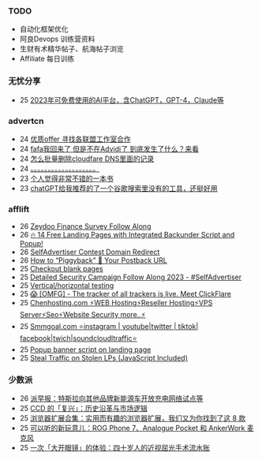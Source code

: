 ### TODO
-  自动化框架优化
-  阿良Devops 训练营资料
-  生财有术精华帖子、航海帖子浏览
-  Affiliate 每日训练

### 无忧分享
<!-- ruyo:START -->
-  25 [2023年可免费使用的AI平台，含ChatGPT，GPT-4，Claude等](https://51.ruyo.net/18350.html)<!-- ruyo:END -->

### advertcn
<!-- advertcn:START -->
-  24 [优质offer 寻找各联盟工作室合作](https://www.advertcn.com/forum.php?mod=viewthread&tid=110068)
-  24 [fafa我回来了 但是不在Advidi了 到底发生了什么？来看](https://www.advertcn.com/forum.php?mod=viewthread&tid=110066)
-  24 [怎么批量删除cloudfare DNS里面的记录](https://www.advertcn.com/forum.php?mod=viewthread&tid=110061)
-  24 [。。。。。。。。。。。。。。。。。。。](https://www.advertcn.com/forum.php?mod=viewthread&tid=110058)
-  23 [个人觉得非常不错的一本书](https://www.advertcn.com/forum.php?mod=viewthread&tid=110054)
-  23 [chatGPT给我推荐的了一个谷歌搜索里没有的工具，还挺好用](https://www.advertcn.com/forum.php?mod=viewthread&tid=110053)<!-- advertcn:END -->

### afflift
<!-- afflift:START -->
-  26 [Zeydoo Finance Survey Follow Along](https://afflift.com/f/threads/zeydoo-finance-survey-follow-along.10174/)
-  26 [🔥 14 Free Landing Pages with Integrated Backunder Script and Popup!](https://afflift.com/f/threads/%F0%9F%94%A5-14-free-landing-pages-with-integrated-backunder-script-and-popup.10816/)
-  26 [SelfAdvertiser Contest Domain Redirect](https://afflift.com/f/threads/selfadvertiser-contest-domain-redirect.10799/)
-  26 [How to “Piggyback” 🐷 Your Postback URL](https://afflift.com/f/threads/how-to-%E2%80%9Cpiggyback%E2%80%9D-%F0%9F%90%B7-your-postback-url.9986/)
-  25 [Checkout blank pages](https://afflift.com/f/threads/checkout-blank-pages.10811/)
-  25 [Detailed Security Campaign Follow Along 2023 - #SelfAdvertiser](https://afflift.com/f/threads/detailed-security-campaign-follow-along-2023-selfadvertiser.10779/)
-  25 [Vertical/horizontal testing](https://afflift.com/f/threads/vertical-horizontal-testing.10821/)
-  25 [😱 [OMFG] - The tracker of all trackers is live. Meet ClickFlare](https://afflift.com/f/threads/%F0%9F%98%B1-omfg-the-tracker-of-all-trackers-is-live-meet-clickflare.9851/)
-  25 [Chenhosting.com ⚡WEB Hosting⚡Reseller Hosting⚡VPS Server⚡Seo⚡Website Security more..⚡](https://afflift.com/f/threads/chenhosting-com-%E2%9A%A1web-hosting%E2%9A%A1reseller-hosting%E2%9A%A1vps-server%E2%9A%A1seo%E2%9A%A1website-security-more-%E2%9A%A1.10653/)
-  25 [Smmgoal.com ⭐instagram | youtube|twitter | tiktok| facebook|twich|soundcloudltraffic⭐](https://afflift.com/f/threads/smmgoal-com-%E2%AD%90instagram-youtube-twitter-tiktok-facebook-twich-soundcloudltraffic%E2%AD%90.6393/)
-  25 [Popup banner script on landing page](https://afflift.com/f/threads/popup-banner-script-on-landing-page.10820/)
-  25 [Steal Traffic on Stolen LPs &lpar;JavaScript Included&rpar;](https://afflift.com/f/threads/steal-traffic-on-stolen-lps-javascript-included.10819/)<!-- afflift:END -->

### 少数派
<!-- sspai:START -->
-  26 [派早报：特斯拉向其他品牌新能源车开放充电网络试点等](https://sspai.com/post/79470)
-  25 [CCD 的「复兴」：历史沿革与市场逻辑](https://sspai.com/prime/story/inside-the-ccd-revival)
-  25 [浏览器扩展合集：实用而有趣的浏览器扩展，我们又为你找到了这 8 款](https://sspai.com/post/79463)
-  25 [可以听的新玩意儿：ROG Phone 7、Analogue Pocket 和 AnkerWork 麦克风](https://sspai.com/post/79431)
-  25 [一次「大开眼镜」的体验：四十岁人的近视屈光手术流水账](https://sspai.com/post/79450)<!-- sspai:END -->
